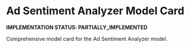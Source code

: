 # Ad Sentiment Analyzer Model Card

**IMPLEMENTATION STATUS: PARTIALLY_IMPLEMENTED**

Comprehensive model card for the Ad Sentiment Analyzer model.
